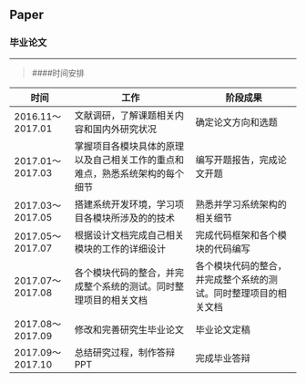 ## Paper
### 毕业论文
***
>####时间安排

|时间|工作|阶段成果|
|---|---|---|
|2016.11～2017.01|文献调研，了解课题相关内容和国内外研究状况|确定论文方向和选题|
|2017.01～2017.03|掌握项目各模块具体的原理以及自己相关工作的重点和难点，熟悉系统架构的每个细节|编写开题报告，完成论文开题|
|2017.03～2017.05|搭建系统开发环境，学习项目各模块所涉及的的技术|熟悉并学习系统架构的相关细节|
|2017.05～2017.07|根据设计文档完成自己相关模块的工作的详细设计|完成代码框架和各个模块的代码编写|
|2017.07～2017.08|各个模块代码的整合，并完成整个系统的测试。同时整理项目的相关文档|各个模块代码的整合，并完成整个系统的测试。同时整理项目的相关文档|
|2017.08～2017.09|修改和完善研究生毕业论文|毕业论文定稿|
|2017.09～2017.10|总结研究过程，制作答辩PPT|完成毕业答辩|